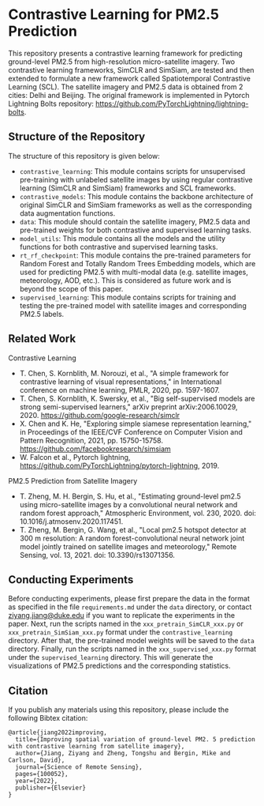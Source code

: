 # Contrastive Learning for PM2.5 Prediction
This repository presents a contrastive learning framework for predicting ground-level PM2.5 from high-resolution micro-satellite imagery. Two contrastive learning frameworks, SimCLR and SimSiam, are tested and then extended to formulate a new framework called Spatiotemporal Contrastive Learning (SCL). The satellite imagery and PM2.5 data is obtained from 2 cities: Delhi and Beijing. The original framework is implemented in Pytorch Lightning Bolts repository: https://github.com/PyTorchLightning/lightning-bolts. 

## Structure of the Repository
The structure of this repository is given below:
- `contrastive_learning`: This module contains scripts for unsupervised pre-training with unlabeled satellite images by using regular contrastive learning (SimCLR and SimSiam) frameworks and SCL frameworks.
- `contrastive_models`: This module contains the backbone architecture of original SimCLR and SimSiam frameworks as well as the corresponding data augmentation functions.
- `data`: This module should contain the satellite imagery, PM2.5 data and pre-trained weights for both contrastive and supervised learning tasks.
- `model_utils`: This module contains all the models and the utility functions for both contrastive and supervised learning tasks.
- `rt_rf_checkpoint`: This module contains the pre-trained parameters for Random Forest and Totally Random Trees Embedding models, which are used for predicting PM2.5 with multi-modal data (e.g. satellite images, meteorology, AOD, etc.). This is considered as future work and is beyond the scope of this paper.
- `supervised_learning`: This module contains scripts for training and testing the pre-trained model with satellite images and corresponding PM2.5 labels. 

## Related Work
Contrastive Learning
- T. Chen, S. Kornblith, M. Norouzi, et al., "A simple framework for contrastive learning of visual representations," in International conference on machine learning, PMLR, 2020, pp. 1597-1607.
- T. Chen, S. Kornblith, K. Swersky, et al., "Big self-supervised models are strong semi-supervised learners," arXiv preprint arXiv:2006.10029, 2020. https://github.com/google-research/simclr
- X. Chen and K. He, "Exploring simple siamese representation learning," in Proceedings of the IEEE/CVF Conference on Computer Vision and Pattern Recognition, 2021, pp. 15750-15758. https://github.com/facebookresearch/simsiam
- W. Falcon et al., Pytorch lightning, https://github.com/PyTorchLightning/pytorch-lightning, 2019.

PM2.5 Prediction from Satellite Imagery
- T. Zheng, M. H. Bergin, S. Hu, et al., "Estimating ground-level pm2.5 using micro-satellite images by a convolutional neural network and random forest approach," Atmospheric Environment, vol. 230, 2020. doi: 10.1016/j.atmosenv.2020.117451.
- T. Zheng, M. Bergin, G. Wang, et al., "Local pm2.5 hotspot detector at 300 m resolution: A random forest-convolutional neural network joint model jointly trained on satellite images and meteorology," Remote Sensing, vol. 13, 2021. doi: 10.3390/rs13071356.

## Conducting Experiments
Before conducting experiments, please first prepare the data in the format as specified in the file `requirements.md` under the `data` directory, or contact ziyang.jiang@duke.edu if you want to replicate the experiments in the paper. Next, run the scripts named in the `xxx_pretrain_SimCLR_xxx.py` or `xxx_pretrain_SimSiam_xxx.py` format under the `contrastive_learning` directory. After that, the pre-trained model weights will be saved to the `data` directory. Finally, run the scripts named in the `xxx_supervised_xxx.py` format under the `supervised_learning` directory. This will generate the visualizations of PM2.5 predictions and the corresponding statistics.

## Citation
If you publish any materials using this repository, please include the following Bibtex citation:
```
@article{jiang2022improving,
  title={Improving spatial variation of ground-level PM2. 5 prediction with contrastive learning from satellite imagery},
  author={Jiang, Ziyang and Zheng, Tongshu and Bergin, Mike and Carlson, David},
  journal={Science of Remote Sensing},
  pages={100052},
  year={2022},
  publisher={Elsevier}
}
```
